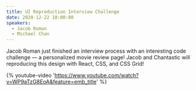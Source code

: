 ```yaml
---
title: UI Reproduction Interview Challenge
date: 2020-12-22 18:00:00
speakers:
  - Jacob Roman
  - Michael Chan
---
```


Jacob Roman just finished an interview process with an interesting code challenge — a personalized movie review page! Jacob and Chantastic will reproducing this design with React, CSS, and CSS Grid!

{% youtube-video 'https://www.youtube.com/watch?v=WP9aTzG8EoA&feature=emb_title' %}
